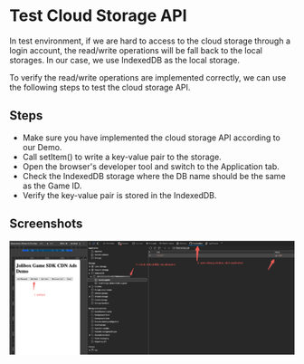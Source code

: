 # Test Cloud Storage API

In test environment, if we are hard to access to the cloud storage through a login account, the read/write operations will be fall back to the local storages. In our case, we use IndexedDB as the local storage.

To verify the read/write operations are implemented correctly, we can use the following steps to test the cloud storage API.

## Steps

- Make sure you have implemented the cloud storage API according to our Demo.
- Call setItem() to write a key-value pair to the storage.
- Open the browser's developer tool and switch to the Application tab.
- Check the IndexedDB storage where the DB name should be the same as the Game ID.
- Verify the key-value pair is stored in the IndexedDB.

## Screenshots

![IndexedDB](./test-storage.png)
